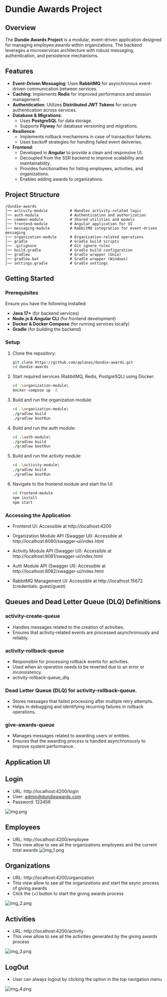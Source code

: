 # Dundie Awards Project

## Overview
The **Dundie Awards Project** is a modular, event-driven application designed for managing employee awards within organizations. The backend leverages a microservices architecture with robust messaging, authentication, and persistence mechanisms.

## Features
- **Event-Driven Messaging**: Uses **RabbitMQ** for asynchronous event-driven communication between services.
- **Caching**: Implements **Redis** for improved performance and session management.
- **Authentication**: Utilizes **Distributed JWT Tokens** for secure authentication across services.
- **Database & Migrations**:
    - Uses **PostgreSQL** for data storage.
    - Supports **Flyway** for database versioning and migrations.
- **Resilience**:
    - Implements rollback mechanisms in case of transaction failures.
    - Uses backoff strategies for handling failed event deliveries.
- **Frontend**:
    - Developed in **Angular** to provide a clean and responsive UI.
    - Decoupled from the SSR backend to improve scalability and maintainability.
    - Provides functionalities for listing employees, activities, and organizations.
    - Enables adding awards to organizations.

## Project Structure
```
/dundie-awards
│── activity-module          # Handles activity-related logic
│── auth-module              # Authentication and authorization
│── common-module            # Shared utilities and models
│── frontend-module          # Angular application for UI
│── messaging-module         # RabbitMQ integration for event-driven messaging
│── organization-module      # Organization-related operations
│── gradle                   # Gradle build scripts
│── .gitignore               # Git ignore rules
│── build.gradle             # Gradle build configuration
│── gradlew                  # Gradle wrapper (Unix)
│── gradlew.bat              # Gradle wrapper (Windows)
│── settings.gradle          # Gradle settings
```

## Getting Started

### Prerequisites
Ensure you have the following installed:
- **Java 17+** (for backend services)
- **Node.js & Angular CLI** (for frontend development)
- **Docker & Docker Compose** (for running services locally)
- **Gradle** (for building the backend)

### Setup
1. Clone the repository:
   ```sh
   git clone https://github.com/aplanos/dundie-awards.git
   cd dundie-awards
   ```

2. Start required services (RabbitMQ, Redis, PostgreSQL) using Docker:
   ```sh
   cd .\organization-module\
   docker-compose up -d
   ```

3. Build and run the organization module:
   ```sh
   cd .\organization-module\
   ./gradlew build
   ./gradlew bootRun
   ```
   
4. Build and run the auth module:
   ```sh
   cd .\auth-module\
   ./gradlew build
   ./gradlew bootRun
   ```
   
5. Build and run the activity module:
   ```sh
   cd .\activity-module\
   ./gradlew build
   ./gradlew bootRun
   ```

6. Navigate to the frontend module and start the UI:
   ```sh
   cd frontend-module
   npm install
   npm start
   ```

### Accessing the Application

- Frontend UI: Accessible at http://localhost:4200

- Organization Module API (Swagger UI): Accessible at http://localhost:8080/swagger-ui/index.html

- Activity Module API (Swagger UI): Accessible at http://localhost:8081/swagger-ui/index.html

- Auth Module API (Swagger UI): Accessible at http://localhost:8082/swagger-ui/index.html

- RabbitMQ Management UI: Accessible at http://localhost:15672 (credentials: guest/guest)

## Queues and Dead Letter Queue (DLQ) Definitions

### activity-create-queue
- Handles messages related to the creation of activities.
- Ensures that activity-related events are processed asynchronously and reliably.
### activity-rollback-queue
- Responsible for processing rollback events for activities.
- Used when an operation needs to be reverted due to an error or inconsistency.
- activity-rollback-queue_dlq 
### Dead Letter Queue (DLQ) for activity-rollback-queue.
- Stores messages that failed processing after multiple retry attempts.
- Helps in debugging and identifying recurring failures in rollback operations.
### give-awards-queue
- Manages messages related to awarding users or entities.
- Ensures that the awarding process is handled asynchronously to improve system performance.

## Application UI

## Login
- URL: http://localhost:4200/login
- User: admin@dundieawards.com 
- Password: 123456

![img.png](img.png)

## Employees
- URL: http://localhost:4200/employee
- This view allow to see all the organizations employees and the current total awards
![img_1.png](img_1.png)

## Organizations
- URL: http://localhost:4200/organization
- This view allow to see all the organizations and start the async process of giving awards
- Click the (+) button to start the giving awards process

![img_2.png](img_2.png)

## Activities
- URL: http://localhost:4200/activity
- This view allow to see all the activities generated by the giving awards process

![img_3.png](img_3.png)

## LogOut
- User can always logout by clicking the option in the top navigation menu

![img_4.png](img_4.png)